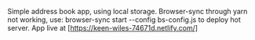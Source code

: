 Simple address book app, using local storage.
Browser-sync through yarn not working, use:
browser-sync start --config bs-config.js
to deploy hot server.
App live at [https://keen-wiles-74671d.netlify.com/]